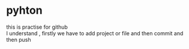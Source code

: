 # pyhton
this is practise for github
<br>
I understand , firstly we have to add project or file and then commit and then push
